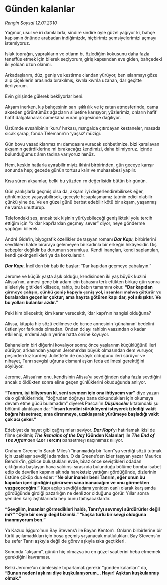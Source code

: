 # Günden kalanlar

*Rengin Soysal 12.01.2010*

<div class="taraf_structure_2col_1zq">
<div class="margen_n">



 <p>Yağmur, usul ve iri damlalarla, sindire sindire öyle güzel yağıyor ki, bahçe kapısının önünde arabadan indiğimizde, hiçbirimiz şemsiyelerimizi açmayı istemiyoruz. <br/><br/>Islak toprağın, yaprakların ve otların bu özlediğim kokusunu daha fazla teneffüs etmek için bilerek seçiyorum, giriş kapısından eve giden, bahçedeki iki yoldan uzun olanını. <br/><br/>Arkadaşlarım, düz, geniş ve kestirme olandan yürüyor, ben ıslanmayı göze alıp çiçeklerin arasında bırakılmış, kıvrıla kıvrıla uzanan, dar geçitte ilerliyorum. <br/><br/>Evin girişinde gülerek bekliyorlar beni. <br/><br/>Akşam inerken, kış bahçesinin sarı ışıklı ılık ve iç ısıtan atmosferinde, cama akseden görüntümüz ağaçların siluetine karışıyor; yüzlerimiz, onların hafif hafif dalgalanarak camekâna vuran gölgesinde dağılıyor. <br/><br/>Üstümde evsahibinin ‘kuru’ hırkası, mangalda çıtırdayan kestaneler, masada sıcak şarap, fonda Telemann’ın ‘yaşsız’ müziği. <br/><br/>Gün boyu yaşadıklarımız mı damgasını vuracak sohbetimize, bizi karşılayan akşamın getirdiklerine mi bırakacağız kendimizi, daha bilmiyoruz. İçinde bulunduğumuz ânın tadına varıyoruz henüz. <br/><br/>Hem, keskin hatlarla ayırabilir miyiz ikisini birbirinden, gün geceye karışır sonunda hep; gecede günün tortusu kalır ve muhasebesi yapılır. <br/><br/>Kısa süren akşamlar, belki bu yüzden en değerlisidir bütün bir günün. <br/><br/>Gün yanlışlarla geçmiş olsa da, akşamı iyi değerlendirebilirsek eğer, gönlümüzce yaşayabilirsek, geceyle hesaplaşmamız tatmin edici olabilir çünkü yine de. Ve en güzel günü berbat edebilir kötü bir akşam, yaşanmış ne varsa unutturup. <br/><br/>Telefondaki ses, ancak tek kişinin yürüyebileceği genişlikteki yolu tercih ettiğim için “o ‘dar kapı’lardan geçmeyi sever” diyor, neye gönderme yaptığını bilerek. <br/><br/>André Gide’in, biyografik özellikler de taşıyan romanı <b><i>Dar Kapı</i></b>, birbirlerini sevdikleri halde biraraya gelemeyen bir kadınla bir erkeğin hikâyesidir. Dış sebepler değildir bu durumun sorumlusu. Kendi inançları, kendi saplantıları, kendi çekingenlikleri ya da korkularıdır.<b><i> <br/><br/>Dar Kapı</i></b>, İncil’den bir bab ile başlar: “Dar kapıdan geçmeye çabalayın.” <br/><br/>Jerome ve küçük yaşta âşık olduğu, kendisinden iki yaş büyük kuzini Alissa’nın, annesi genç bir adam için babasını terk ettikten birkaç gün sonra aileleriyle gittikleri kilisede, rahip, bu babın tamamını okur. <b>“Dar kapıdan girmeye çalışın, çünkü geniş kapıyla geniş yol, insanları mahva götürür ve buralardan geçenler çoktur; ama hayata götüren kapı dar, yol sıkışıktır. Ve bu yolları bulanlar azdır.”</b> <br/><br/>Peki kim bilecektir, kim karar verecektir, ‘dar kapı’nın hangisi olduğuna? <br/><br/>Alissa, kitapta hiç sözü edilmese de bence annesinin ‘günahının’ bedelini üstleniyor farkında olmadan. Ondan dolayı rahibin vaazından o kadar etkilenip, erdemi aşkın yerine hatta önüne koyuyor. <br/><br/>Bahanelerin biri diğerini kovalıyor sonra; önce yaşlarının küçüklüğünü ileri sürüyor, arkasından yaşının Jerome’dan büyük olmasından dem vuruyor, peşinden kız kardeşi Juliette’in de ona âşık olduğunu ileri sürüyor ve nihayet, Tanrı sevgisi uğruna cismani aşkın feda edilmesi gerektiğini söylüyor. <br/><br/>Jerome, Alissa’nın onu, kendisinin Alissa’yı sevdiğinden daha fazla sevdiğini ancak o öldükten sonra eline geçen günlüklerini okuduğunda anlıyor.<b> <br/><br/>“Tanrım, iyi biliyorsun ki, seni sevmem için ona ihtiyacım var”</b> diye yazan da o günlüklerinde, “doğrudan doğruya bana dokundukları için okumaya devam etme gücü bulamadım” diyerek Pascal’ın <b><i>Düşünceler</i> </b>kitabındaki şu bölümü alıntılayan da: <b>“İnsan kendini sürükleyeni isteyerek izlediği vakit bağını hissetmez; ama direnmeye, uzaklaşarak yürümeye başladığı vakit çok acı çeker.”</b> <br/><br/>Edebiyat da hayat gibi çağrışımları seviyor. <b><i>Dar Kapı</i></b>’yı hatırlamak ikisi de filme çekilmiş <b><i>The Remains of the Day</i> (Günden Kalanlar</b>) ile <b><i>The End of The Affair</i></b>’den<b> (Zor Tercih) </b>bahsetmeyi kaçınılmaz kılıyor. <br/><br/>Graham Greene’in Sarah Miles’ı “inanmadığı bir Tanrı”ya verdiği sözü tutmak için uzaklaşır sevdiği adamdan. O da Greene’den izler taşıyan yazar Maurice Bendrix’in, gizlice buluştukları evde, biraz önce seviştikleri odadan çıktığında başlayan hava saldırısı sırasında bulunduğu bölüme bomba isabet edip de devrilen kapının altında hareketsiz yattığını gördüğünde, dizlerinin üstüne çöküp dua eder: <b>“Ne olur inandır beni Tanrım, eğer onun bu kapıdan içeri girdiğini görürsem sana inanacağım ve onu görmekten vazgeçeceğim.”</b> Kapı açılıp sevdiği adamı yeniden canlı olarak karşısında gördüğünde girdiği pazarlığın ne denli zor olduğunu görür. Yıllar sonra yeniden karşılaştıklarında hep bunu tartışacaklardır.<b> <br/><br/>“Sevgilim, insanlar görmedikleri halde, Tanrı’yı sevmeyi sürdürürler değil mi?” “Öyle bir sevgi değil bizimki.” “Başka türlü bir sevgi olduğuna inanmıyorum ben.”</b> <br/><br/>Ya Kazuo İşiguro’nun Bay Stevens’ı ile Bayan Kenton’ı. Onların birbirlerine bir türlü açılamadıkları için boşa geçmiş yaşanacak mutlulukları. Bay Stevens’ın bu sefer Tanrı aşkıyla değil de görev aşkıyla ıska geçtikleri. <br/><br/>Sonunda “akşamı”, günün hiç olmazsa bu en güzel saatlerini heba etmemek gerektiğini kavraması. <br/><br/>Belki Jerome’un cümlesiyle toparlamak gerekir “günden kalanları” da, <b>“Bunun nedeni aşk mı diye kuşkulanıyorum... Hayır! Aşktan kuşkulanmış olmak.”</b></p>
<br/>
<br/>
<br/>



<br/>


<div id="taraf_not">
</div>

</div>


</div>
